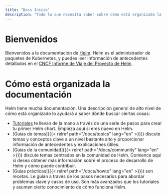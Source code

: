 ```yaml
---
title: "Docs Inicio"
description: "Todo lo que necesita saber sobre cómo está organizada la documentación."
---
```


# Bienvenidos

Bienvenidos a la documentación de [Helm](https://helm.sh/). Helm es el administrador
de paquetes de Kubernetes, y puedes leer información de antecedentes detallados en
el [CNCF Informe de Viaje del Proyecto de Helm](https://www.cncf.io/cncf-helm-project-journey/).

# Cómo está organizada la documentación

Helm tiene mucha documentación. Una descripción general de alto nivel de cómo está
organizado lo ayudará a saber dónde buscar ciertas cosas:

- [Tutoriales](intro) te llevan de la mano a través de una serie de pasos para crear
  tu primer Helm chart. Empieza aquí si eres nuevo en Helm.
- [Guías de temas]({{< relref path="/docs/topics" lang="en" >}})) discute temas y
  conceptos clave a un nivel bastante alto y proporcionar información de antecedentes
  y explicaciones útiles.
- [Guías de la comunidad]({{< relref path="/docs/community" lang="en" >}})) discute
  temas centrados en la comunidad de Helm. Comience aquí si desea obtener más información
  sobre el proceso de desarrollo de Helm y cómo puede contribuir.
- [Guías prácticas]({{< relref path="/docs/howto" lang="en" >}})) son recetas. Le
  guían a través de los pasos necesarios para abordar problemas clave y casos de uso.
  Son más avanzados que los tutoriales y asumen cierto conocimiento de cómo funciona
  Helm.
